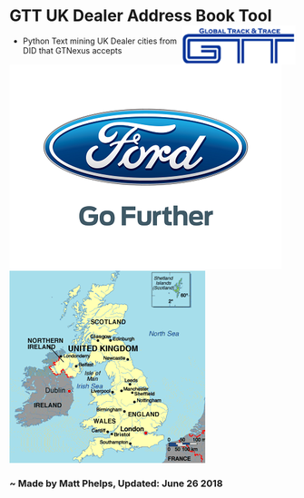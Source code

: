 # GTT UK Dealer Address Book Tool    <img align="right" width="200" height="70" src="img/GTT2.png">
* Python Text mining UK Dealer cities from DID that GTNexus accepts

 ![ford logo](img/ford2.png) ![picture of uk](img/uk.png) 
 ### ~ Made by Matt Phelps, Updated: June 26 2018
